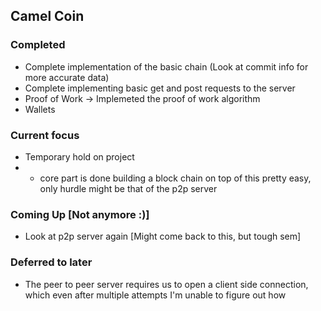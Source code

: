 ## Camel Coin

### Completed

* Complete implementation of the basic chain (Look at commit info for more accurate data)
* Complete implementing basic get and post requests to the server 
* Proof of Work -> Implemeted the proof of work algorithm
* Wallets

### Current focus

* Temporary hold on project
* * core part is done building a block chain on top of this pretty easy, only hurdle might be
    that of the p2p server

### Coming Up [Not anymore :)]

* Look at p2p server again [Might come back to this, but tough sem]

### Deferred to later

* The peer to peer server requires us to open a client side connection, which even after multiple
attempts I'm unable to figure out how
